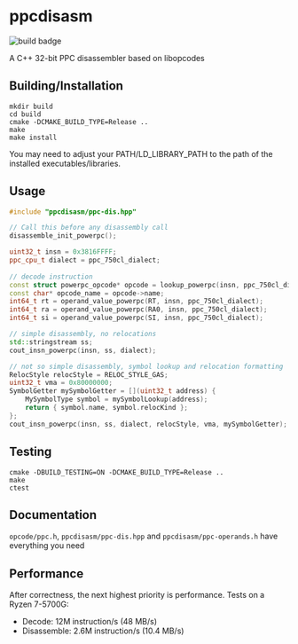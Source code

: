 # ppcdisasm
![build badge](https://github.com/em-eight/ppcdisasm-cpp/actions/workflows/test.yml/badge.svg?branch=main)

A C++ 32-bit PPC disassembler based on libopcodes

## Building/Installation
```
mkdir build
cd build
cmake -DCMAKE_BUILD_TYPE=Release ..
make
make install
```
You may need to adjust your PATH/LD_LIBRARY_PATH to the path of the installed executables/libraries.

## Usage
```cpp
#include "ppcdisasm/ppc-dis.hpp"

// Call this before any disassembly call
disassemble_init_powerpc();

uint32_t insn = 0x3816FFFF;
ppc_cpu_t dialect = ppc_750cl_dialect;
  
// decode instruction
const struct powerpc_opcode* opcode = lookup_powerpc(insn, ppc_750cl_dialect);
const char* opcode_name = opcode->name;
int64_t rt = operand_value_powerpc(RT, insn, ppc_750cl_dialect);
int64_t ra = operand_value_powerpc(RA0, insn, ppc_750cl_dialect);
int64_t si = operand_value_powerpc(SI, insn, ppc_750cl_dialect);

// simple disassembly, no relocations
std::stringstream ss;
cout_insn_powerpc(insn, ss, dialect);

// not so simple disassembly, symbol lookup and relocation formatting
RelocStyle relocStyle = RELOC_STYLE_GAS;
uint32_t vma = 0x80000000;
SymbolGetter mySymbolGetter = [](uint32_t address) { 
    MySymbolType symbol = mySymbolLookup(address);
    return { symbol.name, symbol.relocKind };
};
cout_insn_powerpc(insn, ss, dialect, relocStyle, vma, mySymbolGetter);
```

## Testing
```
cmake -DBUILD_TESTING=ON -DCMAKE_BUILD_TYPE=Release ..
make
ctest
```

## Documentation
`opcode/ppc.h`, `ppcdisasm/ppc-dis.hpp` and `ppcdisasm/ppc-operands.h` have everything you need

## Performance
After correctness, the next highest priority is performance.
Tests on a Ryzen 7-5700G:
- Decode: 12M instruction/s (48 MB/s)
- Disassemble: 2.6M instruction/s (10.4 MB/s)